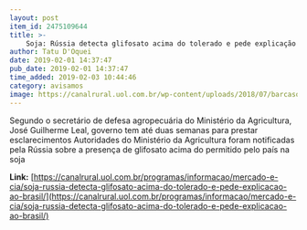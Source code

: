```yaml
---
layout: post
item_id: 2475109644
title: >-
    Soja: Rússia detecta glifosato acima do tolerado e pede explicação ao Brasil
author: Tatu D'Oquei
date: 2019-02-01 14:37:47
pub_date: 2019-02-01 14:37:47
time_added: 2019-02-03 10:44:46
category: avisamos
image: https://canalrural.uol.com.br/wp-content/uploads/2018/07/barcasoja.jpg
---
```


Segundo o secretário de defesa agropecuária do Ministério da Agricultura, José Guilherme Leal, governo tem até duas semanas para prestar esclarecimentos Autoridades do Ministério da Agricultura foram notificadas pela Rússia sobre a presença de glifosato acima do permitido pelo país na soja

**Link:** [https://canalrural.uol.com.br/programas/informacao/mercado-e-cia/soja-russia-detecta-glifosato-acima-do-tolerado-e-pede-explicacao-ao-brasil/](https://canalrural.uol.com.br/programas/informacao/mercado-e-cia/soja-russia-detecta-glifosato-acima-do-tolerado-e-pede-explicacao-ao-brasil/)

